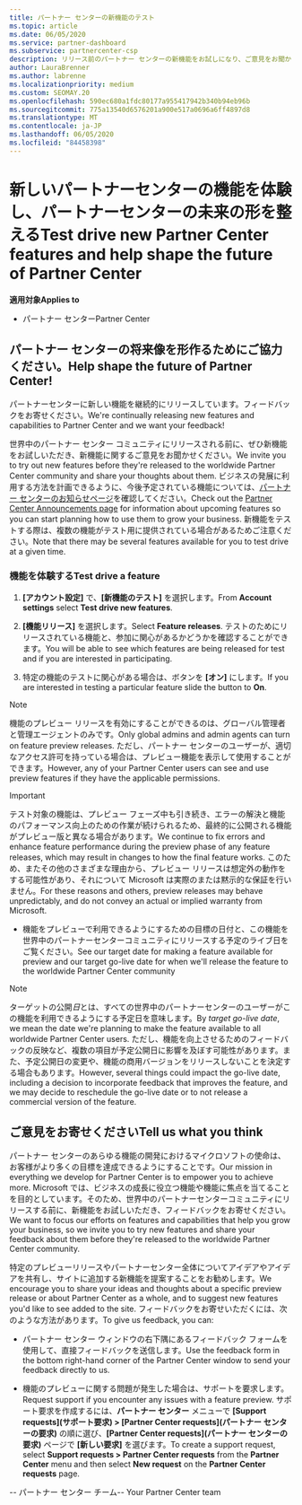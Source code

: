 ```yaml
---
title: パートナー センターの新機能のテスト
ms.topic: article
ms.date: 06/05/2020
ms.service: partner-dashboard
ms.subservice: partnercenter-csp
description: リリース前のパートナー センターの新機能をお試しになり、ご意見をお聞かせください。 パートナー センターの将来像を形作るためにご協力ください。
author: LauraBrenner
ms.author: labrenne
ms.localizationpriority: medium
ms.custom: SEOMAY.20
ms.openlocfilehash: 590ec680a1fdc80177a955417942b340b94eb96b
ms.sourcegitcommit: 775a13540d6576201a900e517a0696a6ff4897d8
ms.translationtype: MT
ms.contentlocale: ja-JP
ms.lasthandoff: 06/05/2020
ms.locfileid: "84458398"
---
```

# <a name="test-drive-new-partner-center-features-and-help-shape-the-future-of-partner-center"></a><span data-ttu-id="d771b-104">新しいパートナーセンターの機能を体験し、パートナーセンターの未来の形を整える</span><span class="sxs-lookup"><span data-stu-id="d771b-104">Test drive new Partner Center features and help shape the future of Partner Center</span></span>

<span data-ttu-id="d771b-105">**適用対象**</span><span class="sxs-lookup"><span data-stu-id="d771b-105">**Applies to**</span></span>

- <span data-ttu-id="d771b-106">パートナー センター</span><span class="sxs-lookup"><span data-stu-id="d771b-106">Partner Center</span></span>

## <a name="help-shape-the-future-of-partner-center"></a><span data-ttu-id="d771b-107">パートナー センターの将来像を形作るためにご協力ください。</span><span class="sxs-lookup"><span data-stu-id="d771b-107">Help shape the future of Partner Center!</span></span>

<span data-ttu-id="d771b-108">パートナーセンターに新しい機能を継続的にリリースしています。フィードバックをお寄せください。</span><span class="sxs-lookup"><span data-stu-id="d771b-108">We're continually releasing new features and capabilities to Partner Center and we want your feedback!</span></span> 

<span data-ttu-id="d771b-109">世界中のパートナー センター コミュニティにリリースされる前に、ぜひ新機能をお試しいただき、新機能に関するご意見をお聞かせください。</span><span class="sxs-lookup"><span data-stu-id="d771b-109">We invite you to try out new features before they're released to the worldwide Partner Center community and share your thoughts about them.</span></span> <span data-ttu-id="d771b-110">ビジネスの発展に利用する方法を計画できるように、今後予定されている機能については、[パートナー センターのお知らせページ](announcements/index.md)を確認してください。</span><span class="sxs-lookup"><span data-stu-id="d771b-110">Check out the [Partner Center Announcements page](announcements/index.md) for information about upcoming features so you can start planning how to use them to grow your business.</span></span> <span data-ttu-id="d771b-111">新機能をテストする際は、複数の機能がテスト用に提供されている場合があるためご注意ください。</span><span class="sxs-lookup"><span data-stu-id="d771b-111">Note that there may be several features available for you to test drive at a given time.</span></span>

### <a name="test-drive-a-feature"></a><span data-ttu-id="d771b-112">機能を体験する</span><span class="sxs-lookup"><span data-stu-id="d771b-112">Test drive a feature</span></span>

1. <span data-ttu-id="d771b-113">**[アカウント設定]** で、**[新機能のテスト]** を選択します。</span><span class="sxs-lookup"><span data-stu-id="d771b-113">From **Account settings** select **Test drive new features**.</span></span>

2. <span data-ttu-id="d771b-114">**[機能リリース]** を選択します。</span><span class="sxs-lookup"><span data-stu-id="d771b-114">Select **Feature releases**.</span></span> <span data-ttu-id="d771b-115">テストのためにリリースされている機能と、参加に関心があるかどうかを確認することができます。</span><span class="sxs-lookup"><span data-stu-id="d771b-115">You will be able to see which features are being released for test and if you are interested in participating.</span></span>

3. <span data-ttu-id="d771b-116">特定の機能のテストに関心がある場合は、ボタンを **[オン]** にします。</span><span class="sxs-lookup"><span data-stu-id="d771b-116">If you are interested in testing a particular feature slide the button to **On**.</span></span>

> [!NOTE]  
> <span data-ttu-id="d771b-117">機能のプレビュー リリースを有効にすることができるのは、グローバル管理者と管理エージェントのみです。</span><span class="sxs-lookup"><span data-stu-id="d771b-117">Only global admins and admin agents can turn on feature preview releases.</span></span> <span data-ttu-id="d771b-118">ただし、パートナー センターのユーザーが、適切なアクセス許可を持っている場合は、プレビュー機能を表示して使用することができます。</span><span class="sxs-lookup"><span data-stu-id="d771b-118">However, any of your Partner Center users can see and use preview features if they have the applicable permissions.</span></span>

> [!IMPORTANT]  
> <span data-ttu-id="d771b-119">テスト対象の機能は、プレビュー フェーズ中も引き続き、エラーの解決と機能のパフォーマンス向上のための作業が続けられるため、最終的に公開される機能がプレビュー版と異なる場合があります。</span><span class="sxs-lookup"><span data-stu-id="d771b-119">We continue to fix errors and enhance feature performance during the preview phase of any feature releases, which may result in changes to how the final feature works.</span></span> <span data-ttu-id="d771b-120">このため、またその他のさまざまな理由から、プレビュー リリースは想定外の動作をする可能性があり、それについて Microsoft は実際のまたは黙示的な保証を行いません。</span><span class="sxs-lookup"><span data-stu-id="d771b-120">For these reasons and others, preview releases may behave unpredictably, and do not convey an actual or implied warranty from Microsoft.</span></span>

- <span data-ttu-id="d771b-121">機能をプレビューで利用できるようにするための目標の日付と、この機能を世界中のパートナーセンターコミュニティにリリースする予定のライブ日をご覧ください。</span><span class="sxs-lookup"><span data-stu-id="d771b-121">See our target date for making a feature available for preview and our target go-live date for when we'll release the feature to the worldwide Partner Center community</span></span>

> [!NOTE]  
> <span data-ttu-id="d771b-122">ターゲットの公開*日*とは、すべての世界中のパートナーセンターのユーザーがこの機能を利用できるようにする予定日を意味します。</span><span class="sxs-lookup"><span data-stu-id="d771b-122">By *target go-live date*, we mean the date we're planning to make the feature available to all worldwide Partner Center users.</span></span> <span data-ttu-id="d771b-123">ただし、機能を向上させるためのフィードバックの反映など、複数の項目が予定公開日に影響を及ぼす可能性があります。また、予定公開日の変更や、機能の商用バージョンをリリースしないことを決定する場合もあります。</span><span class="sxs-lookup"><span data-stu-id="d771b-123">However, several things could impact the go-live date, including a decision to incorporate feedback that improves the feature, and we may decide to reschedule the go-live date or to not release a commercial version of the feature.</span></span>  
 
## <a name="tell-us-what-you-think"></a><span data-ttu-id="d771b-124">ご意見をお寄せください</span><span class="sxs-lookup"><span data-stu-id="d771b-124">Tell us what you think</span></span>

<span data-ttu-id="d771b-125">パートナー センターのあらゆる機能の開発におけるマイクロソフトの使命は、お客様がより多くの目標を達成できるようにすることです。</span><span class="sxs-lookup"><span data-stu-id="d771b-125">Our mission in everything we develop for Partner Center is to empower you to achieve more.</span></span> <span data-ttu-id="d771b-126">Microsoft では、ビジネスの成長に役立つ機能や機能に焦点を当てることを目的としています。そのため、世界中のパートナーセンターコミュニティにリリースする前に、新機能をお試しいただき、フィードバックをお寄せください。</span><span class="sxs-lookup"><span data-stu-id="d771b-126">We want to focus our efforts on features and capabilities that help you grow your business, so we invite you to try new features and share your feedback about them before they're released to the worldwide Partner Center community.</span></span> 

<span data-ttu-id="d771b-127">特定のプレビューリリースやパートナーセンター全体についてアイデアやアイデアを共有し、サイトに追加する新機能を提案することをお勧めします。</span><span class="sxs-lookup"><span data-stu-id="d771b-127">We encourage you to share your ideas and thoughts about a specific preview release or about Partner Center as a whole, and to suggest new features you'd like to see added to the site.</span></span> <span data-ttu-id="d771b-128">フィードバックをお寄せいただくには、次のような方法があります。</span><span class="sxs-lookup"><span data-stu-id="d771b-128">To give us feedback, you can:</span></span>  

- <span data-ttu-id="d771b-129">パートナー センター ウィンドウの右下隅にあるフィードバック フォームを使用して、直接フィードバックを送信します。</span><span class="sxs-lookup"><span data-stu-id="d771b-129">Use the feedback form in the bottom right-hand corner of the Partner Center window to send your feedback directly to us.</span></span> 

- <span data-ttu-id="d771b-130">機能のプレビューに関する問題が発生した場合は、サポートを要求します。</span><span class="sxs-lookup"><span data-stu-id="d771b-130">Request support if you encounter any issues with a feature preview.</span></span> <span data-ttu-id="d771b-131">サポート要求を作成するには、**パートナー センター** メニューで **[Support requests]\(サポート要求\) > [Partner Center requests]\(パートナー センターの要求\)** の順に選び、**[Partner Center requests]\(パートナー センターの要求\)** ページで **[新しい要求]** を選びます。</span><span class="sxs-lookup"><span data-stu-id="d771b-131">To create a support request, select **Support requests > Partner Center requests** from the **Partner Center** menu and then select **New request** on the **Partner Center requests** page.</span></span>


<span data-ttu-id="d771b-132">-- パートナー センター チーム</span><span class="sxs-lookup"><span data-stu-id="d771b-132">-- Your Partner Center team</span></span>
